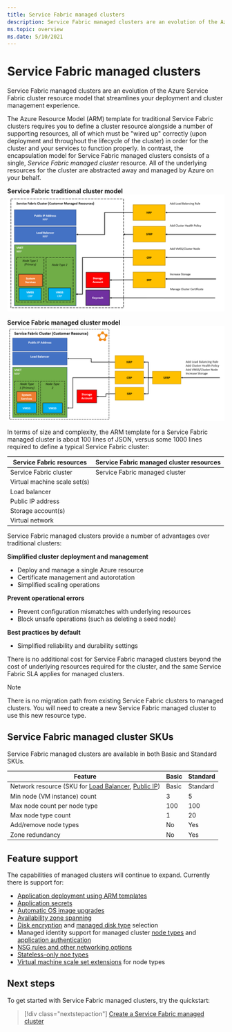 ```yaml
---
title: Service Fabric managed clusters
description: Service Fabric managed clusters are an evolution of the Azure Service Fabric cluster resource model that streamlines deployment and cluster management.
ms.topic: overview
ms.date: 5/10/2021
---
```


# Service Fabric managed clusters

Service Fabric managed clusters are an evolution of the Azure Service Fabric cluster resource model that streamlines your deployment and cluster management experience.

The Azure Resource Model (ARM) template for traditional Service Fabric clusters requires you to define a cluster resource alongside a number of supporting resources, all of which must be "wired up"  correctly (upon deployment and throughout the lifecycle of the cluster) in order for the cluster and your services to function properly. In contrast, the encapsulation model for Service Fabric managed clusters consists of a single, *Service Fabric managed cluster* resource. All of the underlying resources for the cluster are abstracted away and managed by Azure on your behalf.

**Service Fabric traditional cluster model**
![Service Fabric traditional cluster model][sf-composition]

**Service Fabric managed cluster model**
![Service Fabric encapsulated cluster model][sf-encapsulation]

In terms of size and complexity, the ARM template for a Service Fabric managed cluster is about 100 lines of JSON, versus some 1000 lines required to define a typical Service Fabric cluster:

| Service Fabric resources | Service Fabric managed cluster resources |
|----------|-----------|
| Service Fabric cluster | Service Fabric managed cluster |
| Virtual machine scale set(s) | |
| Load balancer | |
| Public IP address | |
| Storage account(s) | |
| Virtual network | |

Service Fabric managed clusters provide a number of advantages over traditional clusters:

**Simplified cluster deployment and management**
- Deploy and manage a single Azure resource
- Certificate management and autorotation
- Simplified scaling operations

**Prevent operational errors**
- Prevent configuration mismatches with underlying resources
- Block unsafe operations (such as deleting a seed node)

**Best practices by default**
- Simplified reliability and durability settings

There is no additional cost for Service Fabric managed clusters beyond the cost of underlying resources required for the cluster, and the same Service Fabric SLA applies for managed clusters.

> [!NOTE]
> There is no migration path from existing Service Fabric clusters to managed clusters. You will need to create a new Service Fabric managed cluster to use this new resource type.

## Service Fabric managed cluster SKUs

Service Fabric managed clusters are available in both Basic and Standard SKUs.

| Feature | Basic | Standard |
| ------- | ----- | -------- |
| Network resource (SKU for [Load Balancer](../load-balancer/skus.md), [Public IP](../virtual-network/public-ip-addresses.md)) | Basic | Standard |
| Min node (VM instance) count | 3 | 5 |
| Max node count per node type | 100 | 100 |
| Max node type count | 1 | 20 |
| Add/remove node types | No | Yes |
| Zone redundancy | No | Yes |

## Feature support

The capabilities of managed clusters will continue to expand. Currently there is support for:

* [Application deployment using ARM templates](how-to-managed-cluster-app-deployment-template.md)
* [Application secrets](how-to-managed-cluster-application-secrets.md)
* [Automatic OS image upgrades](how-to-managed-cluster-configuration.md#enable-automatic-os-image-upgrades)
* [Availability zone spanning](how-to-managed-cluster-availability-zones.md)
* [Disk encryption](how-to-enable-managed-cluster-disk-encryption.md) and [managed disk type](how-to-managed-cluster-managed-disk.md) selection
* Managed identity support for managed cluster [node types](how-to-managed-identity-managed-cluster-virtual-machine-scale-sets.md) and [application authentication](how-to-managed-cluster-application-managed-identity.md)
* [NSG rules and other networking options](how-to-managed-cluster-networking.md)
* [Stateless-only noe types](how-to-managed-cluster-stateless-node-type.md)
* [Virtual machine scale set extensions](how-to-managed-cluster-vmss-extension.md) for node types

## Next steps

To get started with Service Fabric managed clusters, try the quickstart:

> [!div class="nextstepaction"]
> [Create a Service Fabric managed cluster](quickstart-managed-cluster-template.md)

[sf-composition]: ./media/overview-managed-cluster/sfrp-composition-resource.png
[sf-encapsulation]: ./media/overview-managed-cluster/sfrp-encapsulated-resource.png